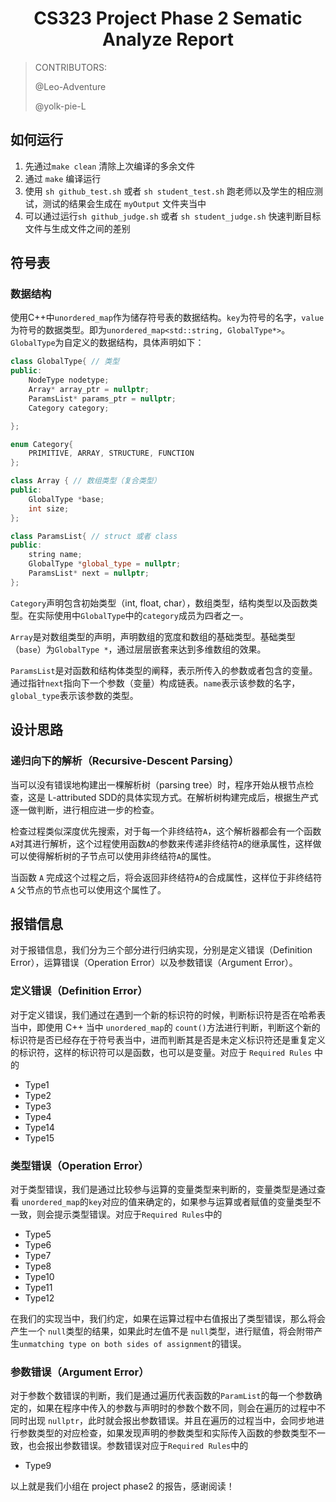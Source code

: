 # <center>CS323 Project Phase 2 Sematic Analyze Report</center>

> CONTRIBUTORS:
>
> @Leo-Adventure
>
> @yolk-pie-L

## 如何运行

1. 先通过`make clean` 清除上次编译的多余文件
2. 通过 `make` 编译运行
3. 使用 `sh github_test.sh` 或者 `sh student_test.sh` 跑老师以及学生的相应测试，测试的结果会生成在 `myOutput` 文件夹当中
4. 可以通过运行`sh github_judge.sh` 或者 `sh student_judge.sh` 快速判断目标文件与生成文件之间的差别

## 符号表

### 数据结构

使用C++中`unordered_map`作为储存符号表的数据结构。`key`为符号的名字，`value`为符号的数据类型。即为`unordered_map<std::string, GlobalType*>`。`GlobalType`为自定义的数据结构，具体声明如下：

```c++
class GlobalType{ // 类型
public:
    NodeType nodetype;
    Array* array_ptr = nullptr;
    ParamsList* params_ptr = nullptr;   
    Category category;

};
```

```c++
enum Category{ 
    PRIMITIVE, ARRAY, STRUCTURE, FUNCTION
};
```

```c++
class Array { // 数组类型（复合类型）
public:
    GlobalType *base;
    int size;
};
```

```c++
class ParamsList{ // struct 或者 class
public:
    string name;
    GlobalType *global_type = nullptr;
    ParamsList* next = nullptr;
};
```

`Category`声明包含初始类型（int, float, char），数组类型，结构类型以及函数类型。在实际使用中`GlobalType`中的`category`成员为四者之一。 

`Array`是对数组类型的声明，声明数组的宽度和数组的基础类型。基础类型（`base`）为`GlobalType *`，通过层层嵌套来达到多维数组的效果。

`ParamsList`是对函数和结构体类型的阐释，表示所传入的参数或者包含的变量。通过指针`next`指向下一个参数（变量）构成链表。`name`表示该参数的名字，`global_type`表示该参数的类型。

## 设计思路

### 递归向下的解析（Recursive-Descent Parsing）

当可以没有错误地构建出一棵解析树（parsing tree）时，程序开始从根节点检查，这是 L-attributed SDD的具体实现方式。在解析树构建完成后，根据生产式逐一做判断，进行相应进一步的检查。

检查过程类似深度优先搜索，对于每一个非终结符`A`，这个解析器都会有一个函数`A`对其进行解析，这个过程使用函数`A`的参数来传递非终结符`A`的继承属性，这样做可以使得解析树的子节点可以使用非终结符`A`的属性。

当函数 `A` 完成这个过程之后，将会返回非终结符`A`的合成属性，这样位于非终结符 `A` 父节点的节点也可以使用这个属性了。

## 报错信息

对于报错信息，我们分为三个部分进行归纳实现，分别是定义错误（Definition Error），运算错误（Operation Error）以及参数错误（Argument Error）。

###  定义错误（Definition Error）

对于定义错误，我们通过在遇到一个新的标识符的时候，判断标识符是否在哈希表当中，即使用 C++ 当中  `unordered_map`的 `count()`方法进行判断，判断这个新的标识符是否已经存在于符号表当中，进而判断其是否是未定义标识符还是重复定义的标识符，这样的标识符可以是函数，也可以是变量。对应于 `Required Rules` 中的 

- Type1
- Type2
- Type3
- Type4
- Type14
- Type15

### 类型错误（Operation Error）

对于类型错误，我们是通过比较参与运算的变量类型来判断的，变量类型是通过查看 `unordered_map`的`key`对应的值来确定的，如果参与运算或者赋值的变量类型不一致，则会提示类型错误。对应于`Required Rules`中的

- Type5
- Type6
- Type7
- Type8
- Type10
- Type11
- Type12

在我们的实现当中，我们约定，如果在运算过程中右值报出了类型错误，那么将会产生一个 `null`类型的结果，如果此时左值不是 `null`类型，进行赋值，将会附带产生`unmatching type on both sides of assignment`的错误。

### 参数错误（Argument Error）

对于参数个数错误的判断，我们是通过遍历代表函数的`ParamList`的每一个参数确定的，如果在程序中传入的参数与声明时的参数个数不同，则会在遍历的过程中不同时出现 `nullptr`，此时就会报出参数错误。并且在遍历的过程当中，会同步地进行参数类型的对应检查，如果发现声明的参数类型和实际传入函数的参数类型不一致，也会报出参数错误。参数错误对应于`Required Rules`中的

- Type9

以上就是我们小组在 project phase2 的报告，感谢阅读！